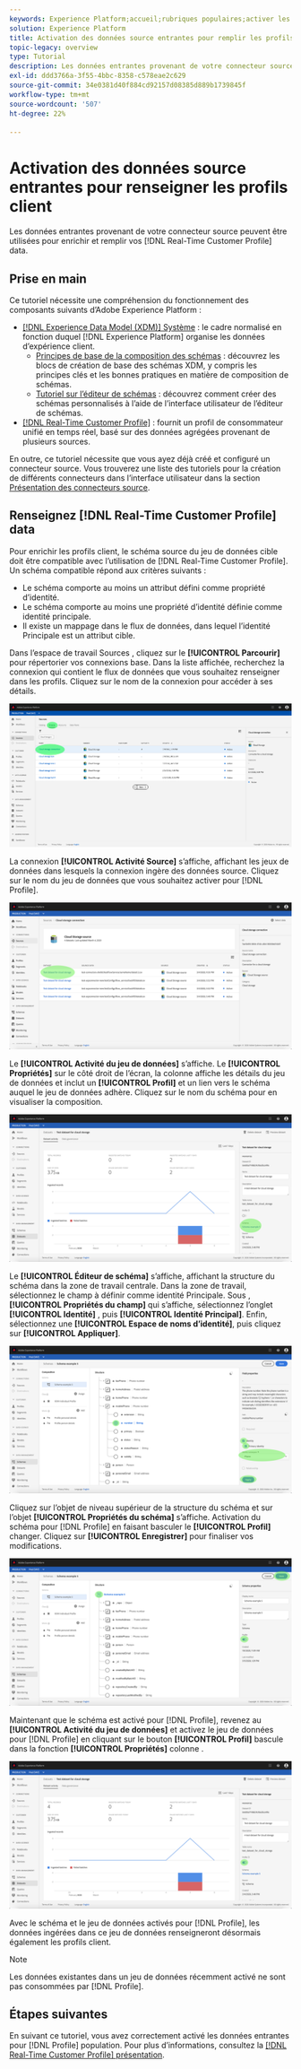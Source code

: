 ```yaml
---
keywords: Experience Platform;accueil;rubriques populaires;activer les données entrantes;remplir le profil;renseigner rtcp;profil unifié renseigné
solution: Experience Platform
title: Activation des données source entrantes pour remplir les profils client dans l’interface utilisateur
topic-legacy: overview
type: Tutorial
description: Les données entrantes provenant de votre connecteur source peuvent être utilisées pour enrichir et renseigner vos données Real-Time Customer Profile.
exl-id: ddd3766a-3f55-4bbc-8358-c578eae2c629
source-git-commit: 34e0381d40f884cd92157d08385d889b1739845f
workflow-type: tm+mt
source-wordcount: '507'
ht-degree: 22%

---
```


# Activation des données source entrantes pour renseigner les profils client

Les données entrantes provenant de votre connecteur source peuvent être utilisées pour enrichir et remplir vos [!DNL Real-Time Customer Profile] data.

## Prise en main

Ce tutoriel nécessite une compréhension du fonctionnement des composants suivants d’Adobe Experience Platform :

- [[!DNL Experience Data Model (XDM)] Système](../../../xdm/home.md) : le cadre normalisé en fonction duquel [!DNL Experience Platform] organise les données d’expérience client.
   - [Principes de base de la composition des schémas](../../../xdm/schema/composition.md) : découvrez les blocs de création de base des schémas XDM, y compris les principes clés et les bonnes pratiques en matière de composition de schémas.
   - [Tutoriel sur l’éditeur de schémas](../../../xdm/tutorials/create-schema-ui.md) : découvrez comment créer des schémas personnalisés à l’aide de l’interface utilisateur de l’éditeur de schémas.
- [[!DNL Real-Time Customer Profile]](../../../profile/home.md) : fournit un profil de consommateur unifié en temps réel, basé sur des données agrégées provenant de plusieurs sources.

En outre, ce tutoriel nécessite que vous ayez déjà créé et configuré un connecteur source.  Vous trouverez une liste des tutoriels pour la création de différents connecteurs dans l’interface utilisateur dans la section [Présentation des connecteurs source](../../home.md).

## Renseignez [!DNL Real-Time Customer Profile] data

Pour enrichir les profils client, le schéma source du jeu de données cible doit être compatible avec l’utilisation de [!DNL Real-Time Customer Profile]. Un schéma compatible répond aux critères suivants :

- Le schéma comporte au moins un attribut défini comme propriété d’identité.
- Le schéma comporte au moins une propriété d’identité définie comme identité principale.
- Il existe un mappage dans le flux de données, dans lequel l’identité Principale est un attribut cible.

Dans l’espace de travail Sources , cliquez sur le **[!UICONTROL Parcourir]** pour répertorier vos connexions base. Dans la liste affichée, recherchez la connexion qui contient le flux de données que vous souhaitez renseigner dans les profils. Cliquez sur le nom de la connexion pour accéder à ses détails.

![](../../images/tutorials/dataflow/cloud-storage/batch/browse.png)

La connexion **[!UICONTROL Activité Source]** s’affiche, affichant les jeux de données dans lesquels la connexion ingère des données source. Cliquez sur le nom du jeu de données que vous souhaitez activer pour [!DNL Profile].

![](../../images/tutorials/dataflow/cloud-storage/batch/dataset-dataflow.png)

Le **[!UICONTROL Activité du jeu de données]** s’affiche. Le **[!UICONTROL Propriétés]** sur le côté droit de l’écran, la colonne affiche les détails du jeu de données et inclut un **[!UICONTROL Profil]** et un lien vers le schéma auquel le jeu de données adhère. Cliquez sur le nom du schéma pour en visualiser la composition.

![](../../images/tutorials/dataflow/cloud-storage/batch/select-dataset-schema.png)

Le **[!UICONTROL Éditeur de schéma]** s’affiche, affichant la structure du schéma dans la zone de travail centrale. Dans la zone de travail, sélectionnez le champ à définir comme identité Principale. Sous , **[!UICONTROL Propriétés du champ]** qui s’affiche, sélectionnez l’onglet **[!UICONTROL Identité]** , puis **[!UICONTROL Identité Principal]**. Enfin, sélectionnez une **[!UICONTROL Espace de noms d’identité]**, puis cliquez sur **[!UICONTROL Appliquer]**.

![](../../images/tutorials/dataflow/cloud-storage/batch/set-schema-identity.png)

Cliquez sur l’objet de niveau supérieur de la structure du schéma et sur l’objet **[!UICONTROL Propriétés du schéma]** s’affiche. Activation du schéma pour [!DNL Profile] en faisant basculer le **[!UICONTROL Profil]** changer. Cliquez sur **[!UICONTROL Enregistrer]** pour finaliser vos modifications.

![](../../images/tutorials/dataflow/cloud-storage/batch/enable-profile.png)

Maintenant que le schéma est activé pour [!DNL Profile], revenez au **[!UICONTROL Activité du jeu de données]** et activez le jeu de données pour [!DNL Profile] en cliquant sur le bouton **[!UICONTROL Profil]** bascule dans la fonction **[!UICONTROL Propriétés]** colonne .

![](../../images/tutorials/dataflow/cloud-storage/batch/enable-dataset-profile.png)

Avec le schéma et le jeu de données activés pour [!DNL Profile], les données ingérées dans ce jeu de données renseigneront désormais également les profils client.

>[!NOTE]
>
>Les données existantes dans un jeu de données récemment activé ne sont pas consommées par [!DNL Profile].

## Étapes suivantes

En suivant ce tutoriel, vous avez correctement activé les données entrantes pour [!DNL Profile] population. Pour plus d’informations, consultez la [[!DNL Real-Time Customer Profile] présentation](../../../profile/home.md).
